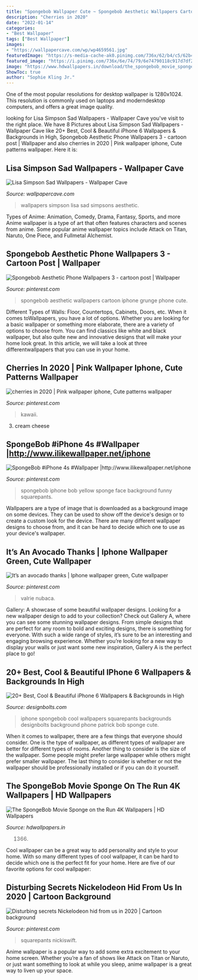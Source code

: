 ```yaml
---
title: "Spongebob Wallpaper Cute ~ Spongebob Aesthetic Wallpapers Cartoon Iphone Grunge Phone Cute"
description: "Cherries in 2020"
date: "2022-01-14"
categories:
- "Best Wallpaper"
tags: ["Best Wallpaper"]
images:
- "https://wallpapercave.com/wp/wp4659561.jpg"
featuredImage: "https://s-media-cache-ak0.pinimg.com/736x/62/b4/c5/62b4c57dff17dc74adde52fdf6f5b8ed.jpg"
featured_image: "https://i.pinimg.com/736x/6e/74/79/6e74790118c917d7df2cd2820c70bb4a.jpg"
image: "https://www.hdwallpapers.in/download/the_spongebob_movie_sponge_on_the_run_4k-1920x1080.jpg"
ShowToc: true
author: "Sophie Kling Jr."
---
```



One of the most popular resolutions for desktop wallpaper is 1280x1024. This resolution is commonly used on laptops and moderndesktop computers, and offers a great image quality.

	

		
looking for Lisa Simpson Sad Wallpapers - Wallpaper Cave you've visit to the right place. We have 8 Pictures about Lisa Simpson Sad Wallpapers - Wallpaper Cave like 20+ Best, Cool &amp; Beautiful iPhone 6 Wallpapers &amp; Backgrounds in High, Spongebob Aesthetic Phone Wallpapers 3 - cartoon post | Wallpaper and also cherries in 2020 | Pink wallpaper iphone, Cute patterns wallpaper. Here it is:
		
    
## Lisa Simpson Sad Wallpapers - Wallpaper Cave

<img loading=lazy src="https://wallpapercave.com/wp/wp4659561.jpg" onerror="this.onerror=null;this.src='https://tse2.mm.bing.net/th?id=OIP.whRE4mFkrfTxWwnbFV-nRQHaNK&amp;pid=15.1';" alt="Lisa Simpson Sad Wallpapers - Wallpaper Cave">

_Source: wallpapercave.com_

>wallpapers simpson lisa sad simpsons aesthetic. 

	

Types of Anime: Animation, Comedy, Drama, Fantasy, Sports, and more
Anime wallpaper is a type of art that often features characters and scenes from anime. Some popular anime wallpaper topics include Attack on Titan, Naruto, One Piece, and Fullmetal Alchemist.

    
## Spongebob Aesthetic Phone Wallpapers 3 - Cartoon Post | Wallpaper

<img loading=lazy src="https://i.pinimg.com/736x/53/93/44/539344537255995e4f21385597a71393.jpg" onerror="this.onerror=null;this.src='https://tse3.mm.bing.net/th?id=OIP.13viyift0FLLRGUYzfl1jgHaOK&amp;pid=15.1';" alt="Spongebob Aesthetic Phone Wallpapers 3 - cartoon post | Wallpaper">

_Source: pinterest.com_

>spongebob aesthetic wallpapers cartoon iphone grunge phone cute. 

	

Different Types of Walls: Floor, Countertops, Cabinets, Doors, etc.
When it comes toWallpapers, you have a lot of options. Whether you are looking for a basic wallpaper or something more elaborate, there are a variety of options to choose from. You can find classics like white and black wallpaper, but also quite new and innovative designs that will make your home look great. In this article, we will take a look at three differentwallpapers that you can use in your home.

    
## Cherries In 2020 | Pink Wallpaper Iphone, Cute Patterns Wallpaper

<img loading=lazy src="https://i.pinimg.com/736x/2c/2f/77/2c2f778e25ccc54c194c41b7589372fd.jpg" onerror="this.onerror=null;this.src='https://tse4.mm.bing.net/th?id=OIP.qKMfhFBVIjOMalJCISfTdgAAAA&amp;pid=15.1';" alt="cherries in 2020 | Pink wallpaper iphone, Cute patterns wallpaper">

_Source: pinterest.com_

>kawaii. 

	

3. cream cheese 

    
## SpongeBob #iPhone 4s #Wallpaper |http://www.ilikewallpaper.net/iphone

<img loading=lazy src="https://s-media-cache-ak0.pinimg.com/736x/62/b4/c5/62b4c57dff17dc74adde52fdf6f5b8ed.jpg" onerror="this.onerror=null;this.src='https://tse4.mm.bing.net/th?id=OIP.rS6u1pQ0yH2n6EA_NvW9BwHaLH&amp;pid=15.1';" alt="SpongeBob #iPhone 4s #Wallpaper |http://www.ilikewallpaper.net/iphone">

_Source: pinterest.com_

>spongebob iphone bob yellow sponge face background funny squarepants. 

	

Wallpapers are a type of image that is downloaded as a background image on some devices. They can be used to show off the device's design or to create a custom look for the device. There are many different wallpaper designs to choose from, and it can be hard to decide which one to use as your device's wallpaper.

    
## It’s An Avocado Thanks | Iphone Wallpaper Green, Cute Wallpaper

<img loading=lazy src="https://i.pinimg.com/736x/fb/42/22/fb4222c1cfb7e7ba922dcd434b1a5214.jpg" onerror="this.onerror=null;this.src='https://tse4.mm.bing.net/th?id=OIP.GNdIxgyKtYV-D8Fu7E_nPAHaLH&amp;pid=15.1';" alt="It’s an avocado thanks | Iphone wallpaper green, Cute wallpaper">

_Source: pinterest.com_

>valrie nubaca. 

	

Gallery: A showcase of some beautiful wallpaper designs.
Looking for a new wallpaper design to add to your collection? Check out Gallery A, where you can see some stunning wallpaper designs. From simple designs that are perfect for any room to bold and exciting designs, there is something for everyone. With such a wide range of styles, it’s sure to be an interesting and engaging browsing experience. Whether you’re looking for a new way to display your walls or just want some new inspiration, Gallery A is the perfect place to go!





	
	
    
## 20+ Best, Cool &amp; Beautiful IPhone 6 Wallpapers &amp; Backgrounds In High

<img loading=lazy src="http://www.designbolts.com/wp-content/uploads/2016/01/Spongebob-iPhone-Wallpaper-HD.jpg" onerror="this.onerror=null;this.src='https://tse2.mm.bing.net/th?id=OIP.09w3wwCqu9Nsg05ikDx1tgHaNL&amp;pid=15.1';" alt="20+ Best, Cool &amp; Beautiful iPhone 6 Wallpapers &amp; Backgrounds in High">

_Source: designbolts.com_

>iphone spongebob cool wallpapers squarepants backgrounds designbolts background phone patrick bob sponge cute. 

	

When it comes to wallpaper, there are a few things that everyone should consider. One is the type of wallpaper, as different types of wallpaper are better for different types of rooms. Another thing to consider is the size of the wallpaper. Some people might prefer large wallpaper while others might prefer smaller wallpaper. The last thing to consider is whether or not the wallpaper should be professionally installed or if you can do it yourself.

    
## The SpongeBob Movie Sponge On The Run 4K Wallpapers | HD Wallpapers

<img loading=lazy src="https://www.hdwallpapers.in/download/the_spongebob_movie_sponge_on_the_run_4k-1920x1080.jpg" onerror="this.onerror=null;this.src='https://tse1.mm.bing.net/th?id=OIP.THUB3114OwyqqhHZkIUJbgHaEK&amp;pid=15.1';" alt="The SpongeBob Movie Sponge on the Run 4K Wallpapers | HD Wallpapers">

_Source: hdwallpapers.in_

>1366. 

	

Cool wallpaper can be a great way to add personality and style to your home. With so many different types of cool wallpaper, it can be hard to decide which one is the perfect fit for your home. Here are five of our favorite options for cool wallpaper: 

    
## Disturbing Secrets Nickelodeon Hid From Us In 2020 | Cartoon Background

<img loading=lazy src="https://i.pinimg.com/736x/6e/74/79/6e74790118c917d7df2cd2820c70bb4a.jpg" onerror="this.onerror=null;this.src='https://tse2.mm.bing.net/th?id=OIP.u77ln7zyEUhrhHSZ8WK7TwHaEJ&amp;pid=15.1';" alt="Disturbing secrets Nickelodeon hid from us in 2020 | Cartoon background">

_Source: pinterest.com_

>squarepants nickiswift. 

	

Anime wallpaper is a popular way to add some extra excitement to your home screen. Whether you’re a fan of shows like Attack on Titan or Naruto, or just want something to look at while you sleep, anime wallpaper is a great way to liven up your space.

